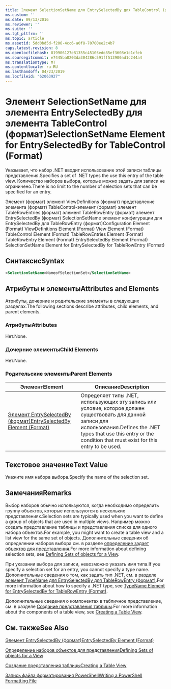 ```yaml
---
title: Элемент SelectionSetName для EntrySelectedBy для TableControl (формат) | Документация Майкрософт
ms.custom: ''
ms.date: 09/13/2016
ms.reviewer: ''
ms.suite: ''
ms.tgt_pltfrm: ''
ms.topic: article
ms.assetid: 5dd0bd5d-f206-4cc6-a0f8-70700ee2c4b7
caps.latest.revision: 8
ms.openlocfilehash: 819906127e81355c45103ede85ef3608e1c1cfeb
ms.sourcegitcommit: e7445ba8203da304286c591ff513900ad1c244a4
ms.translationtype: MT
ms.contentlocale: ru-RU
ms.lasthandoff: 04/23/2019
ms.locfileid: "62063927"
---
```

# <a name="selectionsetname-element-for-entryselectedby-for-tablecontrol-format"></a><span data-ttu-id="b5e8d-102">Элемент SelectionSetName для элемента EntrySelectedBy для элемента TableControl (формат)</span><span class="sxs-lookup"><span data-stu-id="b5e8d-102">SelectionSetName Element for EntrySelectedBy for TableControl (Format)</span></span>

<span data-ttu-id="b5e8d-103">Указывает, что набор .NET вводит использование этой записи таблицы представления.</span><span class="sxs-lookup"><span data-stu-id="b5e8d-103">Specifies a set of .NET types the use this entry of the table view.</span></span> <span data-ttu-id="b5e8d-104">Количество наборов выбора, которые можно задать для записи не ограничено.</span><span class="sxs-lookup"><span data-stu-id="b5e8d-104">There is no limit to the number of selection sets that can be specified for an entry.</span></span>

<span data-ttu-id="b5e8d-105">Элемент (формат) элемент ViewDefinitions (формат) представление элемента (формат) TableControl-элемент (формат) элемент TableRowEntries (формат) элемент TableRowEntry (формат) элемент EntrySelectedBy (формат) SelectionSetName элемент конфигурации для EntrySelectedBy для TableRowEntry (формат)</span><span class="sxs-lookup"><span data-stu-id="b5e8d-105">Configuration Element (Format) ViewDefinitions Element (Format) View Element (Format) TableControl Element (Format) TableRowEntries Element (Format) TableRowEntry Element (Format) EntrySelectedBy Element (Format) SelectionSetName Element for EntrySelectedBy for TableRowEntry (Format)</span></span>

## <a name="syntax"></a><span data-ttu-id="b5e8d-106">Синтаксис</span><span class="sxs-lookup"><span data-stu-id="b5e8d-106">Syntax</span></span>

```xml
<SelectionSetName>NameofSelectionSet</SelectionSetName>
```

## <a name="attributes-and-elements"></a><span data-ttu-id="b5e8d-107">Атрибуты и элементы</span><span class="sxs-lookup"><span data-stu-id="b5e8d-107">Attributes and Elements</span></span>

<span data-ttu-id="b5e8d-108">Атрибуты, дочерние и родительские элементы в следующих разделах.</span><span class="sxs-lookup"><span data-stu-id="b5e8d-108">The following sections describe attributes, child elements, and parent elements.</span></span>

### <a name="attributes"></a><span data-ttu-id="b5e8d-109">Атрибуты</span><span class="sxs-lookup"><span data-stu-id="b5e8d-109">Attributes</span></span>

<span data-ttu-id="b5e8d-110">Нет.</span><span class="sxs-lookup"><span data-stu-id="b5e8d-110">None.</span></span>

### <a name="child-elements"></a><span data-ttu-id="b5e8d-111">Дочерние элементы</span><span class="sxs-lookup"><span data-stu-id="b5e8d-111">Child Elements</span></span>

<span data-ttu-id="b5e8d-112">Нет.</span><span class="sxs-lookup"><span data-stu-id="b5e8d-112">None.</span></span>

### <a name="parent-elements"></a><span data-ttu-id="b5e8d-113">Родительские элементы</span><span class="sxs-lookup"><span data-stu-id="b5e8d-113">Parent Elements</span></span>

|<span data-ttu-id="b5e8d-114">Элемент</span><span class="sxs-lookup"><span data-stu-id="b5e8d-114">Element</span></span>|<span data-ttu-id="b5e8d-115">Описание</span><span class="sxs-lookup"><span data-stu-id="b5e8d-115">Description</span></span>|
|-------------|-----------------|
|[<span data-ttu-id="b5e8d-116">Элемент EntrySelectedBy (формат)</span><span class="sxs-lookup"><span data-stu-id="b5e8d-116">EntrySelectedBy Element (Format)</span></span>](./entryselectedby-element-for-tablerowentry-for-tablecontrol-format.md)|<span data-ttu-id="b5e8d-117">Определяет типы .NET, использующих эту запись или условие, которое должен существовать для данной записи для использования.</span><span class="sxs-lookup"><span data-stu-id="b5e8d-117">Defines the .NET types that use this entry or the condition that must exist for this entry to be used.</span></span>|

## <a name="text-value"></a><span data-ttu-id="b5e8d-118">Текстовое значение</span><span class="sxs-lookup"><span data-stu-id="b5e8d-118">Text Value</span></span>

<span data-ttu-id="b5e8d-119">Укажите имя набора выбора.</span><span class="sxs-lookup"><span data-stu-id="b5e8d-119">Specify the name of the selection set.</span></span>

## <a name="remarks"></a><span data-ttu-id="b5e8d-120">Замечания</span><span class="sxs-lookup"><span data-stu-id="b5e8d-120">Remarks</span></span>

<span data-ttu-id="b5e8d-121">Выбор наборов обычно используются, когда необходимо определить группу объектов, которые используются в нескольких представлениях.</span><span class="sxs-lookup"><span data-stu-id="b5e8d-121">Selection sets are typically used when you want to define a group of objects that are used in multiple views.</span></span> <span data-ttu-id="b5e8d-122">Например можно создать представление таблицы и представления списка для одного набора объектов.</span><span class="sxs-lookup"><span data-stu-id="b5e8d-122">For example, you might want to create a table view and a list view for the same set of objects.</span></span> <span data-ttu-id="b5e8d-123">Дополнительные сведения об определении наборов выбора см. в разделе [определение задает объектов для представления](./defining-selection-sets.md).</span><span class="sxs-lookup"><span data-stu-id="b5e8d-123">For more information about defining selection sets, see [Defining Sets of objects for a View](./defining-selection-sets.md).</span></span>

<span data-ttu-id="b5e8d-124">При указании выбора для записи, невозможно указать имя типа.</span><span class="sxs-lookup"><span data-stu-id="b5e8d-124">If you specify a selection set for an entry, you cannot specify a type name.</span></span> <span data-ttu-id="b5e8d-125">Дополнительные сведения о том, как задать тип .NET, см. в разделе [элемент TypeName для EntrySelectedBy для TableRowEntry (формат)](./typename-element-for-entryselectedby-for-tablecontrol-format.md).</span><span class="sxs-lookup"><span data-stu-id="b5e8d-125">For more information about how to specify a .NET type, see [TypeName Element for EntrySelectedBy for TableRowEntry (Format)](./typename-element-for-entryselectedby-for-tablecontrol-format.md).</span></span>

<span data-ttu-id="b5e8d-126">Дополнительные сведения о компонентах в табличное представление, см. в разделе [Создание представления таблицы](./creating-a-table-view.md).</span><span class="sxs-lookup"><span data-stu-id="b5e8d-126">For more information about the components of a table view, see [Creating a Table View](./creating-a-table-view.md).</span></span>

## <a name="see-also"></a><span data-ttu-id="b5e8d-127">См. также</span><span class="sxs-lookup"><span data-stu-id="b5e8d-127">See Also</span></span>

[<span data-ttu-id="b5e8d-128">Элемент EntrySelectedBy (формат)</span><span class="sxs-lookup"><span data-stu-id="b5e8d-128">EntrySelectedBy Element (Format)</span></span>](./entryselectedby-element-for-tablerowentry-for-tablecontrol-format.md)

[<span data-ttu-id="b5e8d-129">Определение наборов объектов для представления</span><span class="sxs-lookup"><span data-stu-id="b5e8d-129">Defining Sets of objects for a View</span></span>](./defining-selection-sets.md)

[<span data-ttu-id="b5e8d-130">Создание представления таблицы</span><span class="sxs-lookup"><span data-stu-id="b5e8d-130">Creating a Table View</span></span>](./creating-a-table-view.md)

[<span data-ttu-id="b5e8d-131">Запись файла форматирования PowerShell</span><span class="sxs-lookup"><span data-stu-id="b5e8d-131">Writing a PowerShell Formatting File</span></span>](./writing-a-powershell-formatting-file.md)
